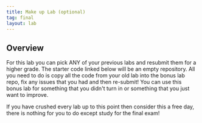 ```yaml
---
title: Make up Lab (optional)
tag: final
layout: lab
---
```


## Overview

For this lab you can pick ANY of your previous labs and resubmit them for a higher grade. The
starter code linked below will be an empty repository. All you need to do is copy all the code from
your old lab into the bonus lab repo, fix any issues that you had and then re-submit! You can use
this bonus lab for something that you didn't turn in or something that you just want to improve.

If you have crushed every lab up to this point then consider this a free day, there is nothing for
you to do except study for the final exam!